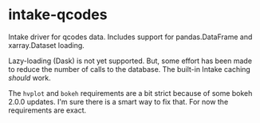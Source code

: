 # intake-qcodes



Intake driver for qcodes data. Includes support for pandas.DataFrame and xarray.Dataset loading.  
  
Lazy-loading (Dask) is not yet supported. But, some effort has been made to reduce the number of calls to the database. The built-in Intake caching _should_ work.

The `hvplot` and `bokeh` requirements are a bit strict because of some bokeh 2.0.0 updates. I'm sure there is a smart way to fix that. For now the requirements are exact.

